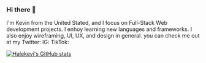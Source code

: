 ### Hi there 👋

I'm Kevin from the United Stated, and I focus on Full-Stack Web development projects. I enhoy learning new languages and frameworks. I also enjoy wireframing, UI, UX, and design in general. you can check me out at my Twitter: IG: TikTok:


[![Halekevi's GitHub stats](https://github-readme-stats.vercel.app/api?username=halekevi)](https://github.com/halekevi/github-readme-stats)
